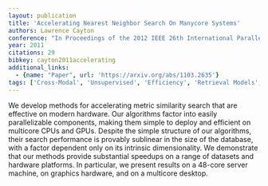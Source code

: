 ```yaml
---
layout: publication
title: 'Accelerating Nearest Neighbor Search On Manycore Systems'
authors: Lawrence Cayton
conference: "In Proceedings of the 2012 IEEE 26th International Parallel and Distributed Processing Symposium (IPDPS 12). IEEE Computer Society Washington DC USA 402-413"
year: 2011
citations: 29
bibkey: cayton2011accelerating
additional_links:
  - {name: "Paper", url: 'https://arxiv.org/abs/1103.2635'}
tags: ['Cross-Modal', 'Unsupervised', 'Efficiency', 'Retrieval Models', 'Shallow', 'Datasets']
---
```

We develop methods for accelerating metric similarity search that are
effective on modern hardware. Our algorithms factor into easily parallelizable
components, making them simple to deploy and efficient on multicore CPUs and
GPUs. Despite the simple structure of our algorithms, their search performance
is provably sublinear in the size of the database, with a factor dependent only
on its intrinsic dimensionality. We demonstrate that our methods provide
substantial speedups on a range of datasets and hardware platforms. In
particular, we present results on a 48-core server machine, on graphics
hardware, and on a multicore desktop.

